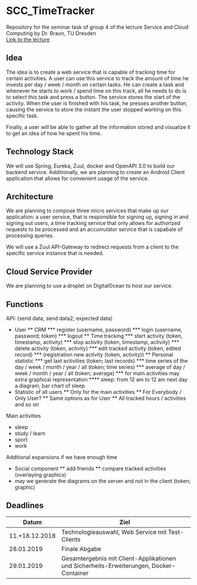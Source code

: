 # SCC_TimeTracker
Repository for the seminar task of group 4 of the lecture Service and Cloud Computing by Dr. Braun, TU Dresden     
[Link to the lecture](https://tu-dresden.de/ing/informatik/sya/professur-fuer-rechnernetze/studium/lehrveranstaltungen/lehrveranstaltungsdetails?ln=de&lv_id=49)


## Idea
The idea is to create a web service that is capable of tracking time for certain activities. A user can use this service to track the amount of time he invests per day / week / month on certain tasks.
He can create a task and whenever he starts to work / spend time on this track, all he needs to do is to select this task and press a button. The service stores the start of the activity. When the user is finished with his task, he presses another button, causing the service to store the instant the user stopped working on this specific task.

Finally, a user will be able to gather all the information stored and visualize it to get an idea of how he spent his time.

## Technology Stack
We will use Spring, Eureka, Zuul, docker and OpenAPI 3.0 to build our backend service.
Additionally, we are planning to create an Android Client application that allows for convenient usage of the service.

## Architecture
We are planning to compose three micro services that make up our application: a user service, that is responsible for signing up, signing in and signing out users, a time tracking service that only allows for authorized requests to be processed and an accumulator service that is capabale of processing queries.

We will use a Zuul API-Gateway to redirect requests from a client to the specific service instance that is needed.

## Cloud Service Provider
We are planning to use a droplet on DigitalOcean to host our service.

## Functions
API: (send data, send data2; expected data)   
* User
** CRM
*** register (username, password)
*** login (username, password; token)
*** logout
** Time tracking
*** start activity (token, timestamp, activity)
*** stop activity (token, timestamp, activity)
*** delete activity (token, activity)
*** edit tracked activity (token, edited record)
*** (registration new activity (token, activity))
** Personal statistic
*** get last activities (token; last records)
*** time series of the day / week / month / year / all (token; time series)
*** average of day / week / month / year / all (token; average)
*** for main activities may extra graphical representation
**** sleep: from 12 am to 12 am next day a diagram, bar chart of sleep
* Statistic of all users
** Only for the main activities
** For Everybody / Only User?
** Same options as for User
** All tracked hours / activities and so on

Main activities   
* sleep
* study / learn
* sport
* work

Additional expansions if we have enough time   
* Social component
** add friends
** compare tracked activities (overlaying graphics)
* may we generate the diagrams on the server and not in the client (token; graphic)

## Deadlines
| Datum          | Ziel                                                                                    |
|----------------|-----------------------------------------------------------------------------------------|
| 11.+18.12.2018 | Technologieauswahl, Web Service mit Test-Clients                                        |
| 28.01.2019     | Finale Abgabe                                                                           |
| 29.01.2019     | Gesamtergebnis mit Client-Applikationen und Sicherheits-Erweiterungen, Docker-Container |
